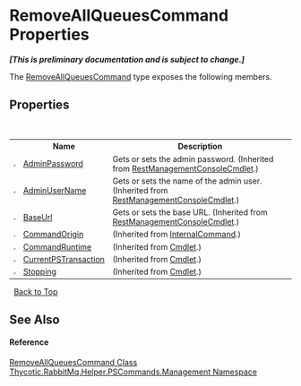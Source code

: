 # RemoveAllQueuesCommand Properties
 _**\[This is preliminary documentation and is subject to change.\]**_

The <a href="T_Thycotic_RabbitMq_Helper_PSCommands_Management_RemoveAllQueuesCommand">RemoveAllQueuesCommand</a> type exposes the following members.


## Properties
&nbsp;<table><tr><th></th><th>Name</th><th>Description</th></tr><tr><td>![Public property](media/pubproperty.gif "Public property")</td><td><a href="P_Thycotic_RabbitMq_Helper_PSCommands_Management_RestManagementConsoleCmdlet_AdminPassword">AdminPassword</a></td><td>
Gets or sets the admin password.
 (Inherited from <a href="T_Thycotic_RabbitMq_Helper_PSCommands_Management_RestManagementConsoleCmdlet">RestManagementConsoleCmdlet</a>.)</td></tr><tr><td>![Public property](media/pubproperty.gif "Public property")</td><td><a href="P_Thycotic_RabbitMq_Helper_PSCommands_Management_RestManagementConsoleCmdlet_AdminUserName">AdminUserName</a></td><td>
Gets or sets the name of the admin user.
 (Inherited from <a href="T_Thycotic_RabbitMq_Helper_PSCommands_Management_RestManagementConsoleCmdlet">RestManagementConsoleCmdlet</a>.)</td></tr><tr><td>![Public property](media/pubproperty.gif "Public property")</td><td><a href="P_Thycotic_RabbitMq_Helper_PSCommands_Management_RestManagementConsoleCmdlet_BaseUrl">BaseUrl</a></td><td>
Gets or sets the base URL.
 (Inherited from <a href="T_Thycotic_RabbitMq_Helper_PSCommands_Management_RestManagementConsoleCmdlet">RestManagementConsoleCmdlet</a>.)</td></tr><tr><td>![Public property](media/pubproperty.gif "Public property")</td><td><a href="http://msdn2.microsoft.com/en-us/library/dd128179" target="_blank">CommandOrigin</a></td><td> (Inherited from <a href="http://msdn2.microsoft.com/en-us/library/ms582793" target="_blank">InternalCommand</a>.)</td></tr><tr><td>![Public property](media/pubproperty.gif "Public property")</td><td><a href="http://msdn2.microsoft.com/en-us/library/ms581056" target="_blank">CommandRuntime</a></td><td> (Inherited from <a href="http://msdn2.microsoft.com/en-us/library/ms582518" target="_blank">Cmdlet</a>.)</td></tr><tr><td>![Public property](media/pubproperty.gif "Public property")</td><td><a href="http://msdn2.microsoft.com/en-us/library/dd128144" target="_blank">CurrentPSTransaction</a></td><td> (Inherited from <a href="http://msdn2.microsoft.com/en-us/library/ms582518" target="_blank">Cmdlet</a>.)</td></tr><tr><td>![Public property](media/pubproperty.gif "Public property")</td><td><a href="http://msdn2.microsoft.com/en-us/library/ms581057" target="_blank">Stopping</a></td><td> (Inherited from <a href="http://msdn2.microsoft.com/en-us/library/ms582518" target="_blank">Cmdlet</a>.)</td></tr></table>&nbsp;
<a href="#removeallqueuescommand-properties">Back to Top</a>

## See Also


#### Reference
<a href="T_Thycotic_RabbitMq_Helper_PSCommands_Management_RemoveAllQueuesCommand">RemoveAllQueuesCommand Class</a><br /><a href="N_Thycotic_RabbitMq_Helper_PSCommands_Management">Thycotic.RabbitMq.Helper.PSCommands.Management Namespace</a><br />